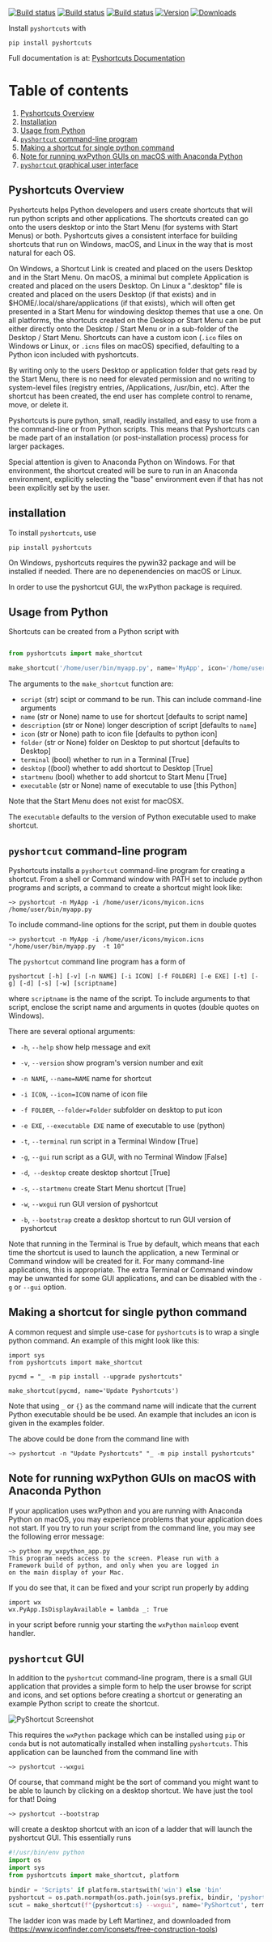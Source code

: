 [![Build status](https://github.com/newville/pyshortcuts/actions/workflows/test-ubuntu.yml/badge.svg)](https://github.com/newville/pyshortcuts/actions/workflows/test-ubuntu.yml)
[![Build status](https://github.com/newville/pyshortcuts/actions/workflows/test-windows.yml/badge.svg)](https://github.com/newville/pyshortcuts/actions/workflows/test-windows.yml)
[![Build status](https://github.com/newville/pyshortcuts/actions/workflows/test-macos.yml/badge.svg)](https://github.com/newville/pyshortcuts/actions/workflows/test-macos.yml)
[![Version](https://img.shields.io/pypi/v/pyshortcuts)](https://pypi.org/project/pyshortcuts)
[![Downloads](https://img.shields.io/pypi/dm/pyshortcuts)](https://pypi.org/project/pyshortcuts)


Install `pyshortcuts` with

```
pip install pyshortcuts
```


Full documentation is at: [Pyshortcuts Documentation](https://newville.github.io/pyshortcuts/)



# Table of contents

1. [Pyshortcuts Overview](#about)
1. [Installation](#installation)
2. [Usage from Python](#frompytho)
3. [`pyshortcut` command-line program](#cli)
4. [Making a shortcut for single python command](#pycmd)
5. [Note for running wxPython GUIs on macOS with Anaconda Python](#wxapps_macos)
6. [`pyshortcut` graphical user interface](#wxgui)

## Pyshortcuts Overview <a name="about"></a>

Pyshortcuts helps Python developers and users create shortcuts that will run
python scripts and other applications.  The shortcuts created can go onto the
users desktop or into the Start Menu (for systems with Start Menus) or both.
Pyshortcuts gives a consistent interface for building shortcuts that run on
Windows, macOS, and Linux in the way that is most natural for each OS.

On Windows, a Shortcut Link is created and placed on the users Desktop and in
the Start Menu. On macOS, a minimal but complete Application is created and
placed on the users Desktop.  On Linux a ".desktop" file is created and placed
on the users Desktop (if that exists) and in $HOME/.local/share/applications
(if that exists), which will often get presented in a Start Menu for windowing
desktop themes that use a one.  On all platforms, the shortcuts created on the
Deskop or Start Menu can be put either directly onto the Desktop / Start Menu
or in a sub-folder of the Desktop / Start Menu.  Shortcuts can have a custom
icon (`.ico` files on Windows or Linux, or `.icns` files on macOS) specified,
defaulting to a Python icon included with pyshortcuts.


By writing only to the users Desktop or application folder that gets read by
the Start Menu, there is no need for elevated permission and no writing to
system-level files (registry entries, /Applications, /usr/bin, etc).  After the
shortcut has been created, the end user has complete control to rename, move,
or delete it.

Pyshortcuts is pure python, small, readily installed, and easy to use from a
the command-line or from Python scripts.  This means that Pyshortcuts can be
made part of an installation (or post-installation process) process for larger
packages.

Special attention is given to Anaconda Python on Windows.  For that
environment, the shortcut created will be sure to run in an Anaconda
environment, explicitly selecting the "base" environment even if that has not
been explicitly set by the user.

## installation <a name="installation"></a>

To install `pyshortcuts`, use

```
pip install pyshortcuts
```

On Windows, pyshortcuts requires the pywin32 package and will be installed
if needed. There are no depenendencies on macOS or Linux.

In order to use the pyshortcut GUI, the wxPython package is required.

## Usage from Python <a name="frompython"></a>

Shortcuts can be created from a Python script with

```python

from pyshortcuts import make_shortcut

make_shortcut('/home/user/bin/myapp.py', name='MyApp', icon='/home/user/icons/myicon.ico')
```

The arguments to the `make_shortcut` function are:

  * `script`      (str) scipt or command to be run. This can include command-line arguments
  * `name`        (str or None) name to use for shortcut [defaults to script name]
  * `description` (str or None) longer description of script [defaults to `name`]
  * `icon`        (str or None) path to icon file [defaults to python icon]
  * `folder`      (str or None) folder on Desktop to put shortcut [defaults to Desktop]
  * `terminal`    (bool) whether to run in a Terminal [True]
  * `desktop`  ((bool) whether to add shortcut to Desktop [True]
  * `startmenu`   (bool) whether to add shortcut to Start Menu [True]
  * `executable`  (str or None) name of executable to use [this Python]

Note that the Start Menu does not exist for macOSX.

The `executable` defaults to the version of Python executable used to make shortcut.


##  `pyshortcut` command-line program <a name="cli"></a>

Pyshortcuts installs a `pyshortcut` command-line program for creating a shortcut.
From a shell or Command window with PATH set to include python programs and scripts,
a command to create a shortcut might look like:

```
~> pyshortcut -n MyApp -i /home/user/icons/myicon.icns  /home/user/bin/myapp.py
```

To include command-line options for the script, put them in double quotes

```
~> pyshortcut -n MyApp -i /home/user/icons/myicon.icns "/home/user/bin/myapp.py  -t 10"
```

The `pyshortcut` command line program has a form of

```
pyshortcut [-h] [-v] [-n NAME] [-i ICON] [-f FOLDER] [-e EXE] [-t] [-g] [-d] [-s] [-w] [scriptname]
```

where `scriptname` is the name of the script.  To include arguments to that
script, enclose the script name and arguments in quotes (double quotes on
Windows).


There are several optional arguments:


  * `-h`, `--help`      show help message and exit
  * `-v`, `--version`   show program's version number and exit
  * `-n NAME`, `--name=NAME` name for shortcut
  * `-i ICON`, `--icon=ICON` name of icon file
  * `-f FOLDER`, `--folder=Folder` subfolder on desktop to put icon
  * `-e EXE`, `--executable EXE`     name of executable to use (python)

  * `-t`, `--terminal` run script in a Terminal Window [True]
  * `-g`, `--gui`      run script as a GUI, with no Terminal Window [False]
  * `-d`,` --desktop`         create desktop shortcut [True]
  * `-s`, `--startmenu`       create Start Menu shortcut [True]
  * `-w`, `--wxgui`    run GUI version of pyshortcut
  * `-b`, `--bootstrap`   create a desktop shortcut to run GUI version of pyshortcut

Note that running in the Terminal is True by default, which means that each
time the shortcut is used to launch the application, a new Terminal or Command
window will be created for it.  For many command-line applications, this is
appropriate.  The extra Terminal or Command window may be unwanted for some GUI
applications, and can be disabled with the `-g` or `--gui` option.

## Making a shortcut for single python command <a name="pycmd"></a>

A common request and simple use-case for `pyshortcuts` is to wrap a single
python command.  An example of this might look like this:

```
import sys
from pyshortcuts import make_shortcut

pycmd = "_ -m pip install --upgrade pyshortcuts"

make_shortcut(pycmd, name='Update Pyshortcuts')
```

Note that using `_` or `{}` as the command name will indicate that the
current Python executable should be be used. An example that includes
an icon is given in the examples folder.

The above could be done from the command line with

```
~> pyshortcut -n "Update Pyshortcuts" "_ -m pip install pyshortcuts"
```

## Note for running wxPython GUIs on macOS with Anaconda Python <a name="wxapps_macos"></a>

If your application uses wxPython and you are running with Anaconda Python on
macOS, you may experience problems that your application does not start.  If
you try to run your script from the command line, you may see the following
error message:


```
~> python my_wxpython_app.py
This program needs access to the screen. Please run with a
Framework build of python, and only when you are logged in
on the main display of your Mac.
```


If you do see that, it can be fixed and your script run properly by adding

```
import wx
wx.PyApp.IsDisplayAvailable = lambda _: True
```

in your script before runnig your starting the `wxPython` `mainloop` event handler.



## `pyshortcut` GUI <a name="wxgui"></a>

In addition to the `pyshortcut` command-line program, there is a small GUI
application that provides a simple form to help the user browse for script
and icons, and set options before creating a shortcut or generating an
example Python script to create the shortcut.

![PyShortcut Screenshot](doc/pyshortcutgui_screenshot.png)

This requires the `wxPython` package which can be installed using `pip` or
`conda` but is not automatically installed when installing `pyshortcuts`.
This application can be launched from the command line with

```
~> pyshortcut --wxgui
```

Of course, that command might be the sort of command you might want to be able
to launch by clicking on a desktop shortcut.  We have just the tool for that!  Doing

```
~> pyshortcut --bootstrap
```

will create a desktop shortcut with an icon of a ladder that will launch
the pyshortcut GUI.  This essentially runs


```python
#!/usr/bin/env python
import os
import sys
from pyshortcuts import make_shortcut, platform

bindir = 'Scripts' if platform.startswith('win') else 'bin'
pyshortcut = os.path.normpath(os.path.join(sys.prefix, bindir, 'pyshortcut'))
scut = make_shortcut(f"{pyshortcut:s} --wxgui", name='PyShortcut', terminal=False)
```

The ladder icon was made by Left Martinez, and downloaded from
(https://www.iconfinder.com/iconsets/free-construction-tools)

